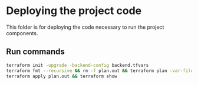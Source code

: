 # Deploying the project code

This folder is for deploying the code necessary to run the project components.

## Run commands

```bash
terraform init -upgrade -backend-config backend.tfvars
terraform fmt --recursive && rm -f plan.out && terraform plan -var-file=terraform.tfvars --out plan.out
terraform apply plan.out && terraform show
```
